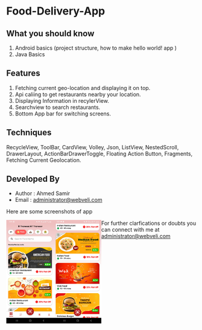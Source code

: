 # Food-Delivery-App

## What you should know
1. Android basics (project structure, how to make hello world! app )
2. Java Basics

## Features
1. Fetching current geo-location and displaying it on top.
2. Api caliing to get restaurants nearby your location.
3. Displaying Information in recylerView.
4. Searchview to search restaurants.
5. Bottom App bar for switching screens.

## Techniques
RecycleView, ToolBar, CardView, Volley, Json, ListView, NestedScroll, DrawerLayout, ActionBarDrawerToggle, Floating Action Button, Fragments, Fetching Current Geolocation.

## Developed By
* Author : Ahmed Samir
* Email  : administrator@webveli.com

Here are some screenshots of app

<img src="home_1.jpg" width=25% height=50% align=left>
<img src="home_2.jpg" width=25% height=50% align=left>

For further clarfications or doubts you can connect with me at administrator@webveli.com
